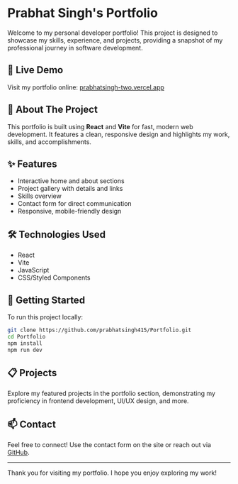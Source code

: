 # Prabhat Singh's Portfolio

Welcome to my personal developer portfolio! This project is designed to showcase my skills, experience, and projects, providing a snapshot of my professional journey in software development.

## 🌟 Live Demo

Visit my portfolio online: [prabhatsingh-two.vercel.app](https://prabhatsingh-two.vercel.app)

## 🚀 About The Project

This portfolio is built using **React** and **Vite** for fast, modern web development. It features a clean, responsive design and highlights my work, skills, and accomplishments.

## ✨ Features

- Interactive home and about sections
- Project gallery with details and links
- Skills overview
- Contact form for direct communication
- Responsive, mobile-friendly design

## 🛠️ Technologies Used

- React
- Vite
- JavaScript
- CSS/Styled Components

## 📂 Getting Started

To run this project locally:

```bash
git clone https://github.com/prabhatsingh415/Portfolio.git
cd Portfolio
npm install
npm run dev
```

## 📋 Projects

Explore my featured projects in the portfolio section, demonstrating my proficiency in frontend development, UI/UX design, and more.

## 📫 Contact

Feel free to connect! Use the contact form on the site or reach out via [GitHub](https://github.com/prabhatsingh415).

---

Thank you for visiting my portfolio. I hope you enjoy exploring my work!
